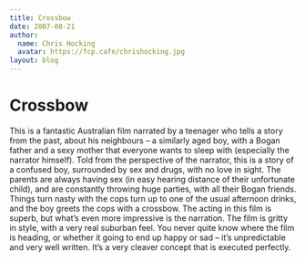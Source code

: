 ```yaml
---
title: Crossbow
date: 2007-08-21
author:
  name: Chris Hocking
  avatar: https://fcp.cafe/chrishocking.jpg
layout: blog
---
```

# Crossbow

This is a fantastic Australian film narrated by a teenager who tells a story from the past, about his neighbours – a similarly aged boy, with a Bogan father and a sexy mother that everyone wants to sleep with (especially the narrator himself). Told from the perspective of the narrator, this is a story of a confused boy, surrounded by sex and drugs, with no love in sight. The parents are always having sex (in easy hearing distance of their unfortunate child), and are constantly throwing huge parties, with all their Bogan friends. Things turn nasty with the cops turn up to one of the usual afternoon drinks, and the boy greets the cops with a crossbow. The acting in this film is superb, but what’s even more impressive is the narration. The film is gritty in style, with a very real suburban feel. You never quite know where the film is heading, or whether it going to end up happy or sad – it’s unpredictable and very well written. It’s a very cleaver concept that is executed perfectly.